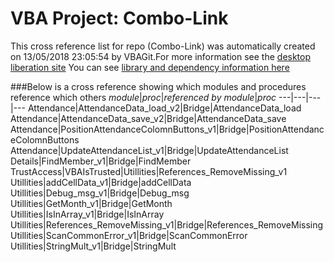 # VBA Project: Combo-Link
This cross reference list for repo (Combo-Link) was automatically created on 13/05/2018 23:05:54 by VBAGit.For more information see the [desktop liberation site](http://ramblings.mcpher.com/Home/excelquirks/drivesdk/gettinggithubready "desktop liberation")
You can see [library and dependency information here](dependencies.md)

###Below is a cross reference showing which modules and procedures reference which others
*module*|*proc*|*referenced by module*|*proc*
---|---|---|---
Attendance|AttendanceData_load_v2|Bridge|AttendanceData_load
Attendance|AttendanceData_save_v2|Bridge|AttendanceData_save
Attendance|PositionAttendanceColomnButtons_v1|Bridge|PositionAttendanceColomnButtons
Attendance|UpdateAttendanceList_v1|Bridge|UpdateAttendanceList
Details|FindMember_v1|Bridge|FindMember
TrustAccess|VBAIsTrusted|Utillities|References_RemoveMissing_v1
Utillities|addCellData_v1|Bridge|addCellData
Utillities|Debug_msg_v1|Bridge|Debug_msg
Utillities|GetMonth_v1|Bridge|GetMonth
Utillities|IsInArray_v1|Bridge|IsInArray
Utillities|References_RemoveMissing_v1|Bridge|References_RemoveMissing
Utillities|ScanCommonError_v1|Bridge|ScanCommonError
Utillities|StringMult_v1|Bridge|StringMult

